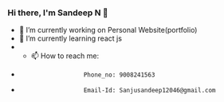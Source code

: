 ### Hi there, I'm Sandeep N 👋 


- 🔭 I’m currently working on Personal Website(portfolio)
- 🌱 I’m currently learning react js
- - 📫 How to reach me: 
-                       Phone_no: 9008241563
-                       Email-Id: Sanjusandeep12046@gmail.com

<!--
**Sandeep12046/Sandeep12046** is a ✨ _special_ ✨ repository because its `README.md` (this file) appears on your GitHub profile.

Here are some ideas to get you started:


- 👯 I’m looking to collaborate on ...
- 🤔 I’m looking for help with ...
- 💬 Ask me about ...
- 📫 How to reach me: ...
- 😄 Pronouns: ...
- ⚡ Fun fact: ...
-->
